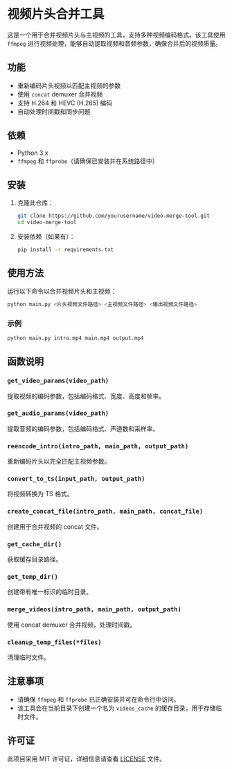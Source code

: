 # 视频片头合并工具

这是一个用于合并视频片头与主视频的工具，支持多种视频编码格式。该工具使用 `ffmpeg` 进行视频处理，能够自动提取视频和音频参数，确保合并后的视频质量。

## 功能

- 重新编码片头视频以匹配主视频的参数
- 使用 `concat` demuxer 合并视频
- 支持 H.264 和 HEVC (H.265) 编码
- 自动处理时间戳和同步问题

## 依赖

- Python 3.x
- `ffmpeg` 和 `ffprobe`（请确保已安装并在系统路径中）

## 安装

1. 克隆此仓库：
   ```bash
   git clone https://github.com/yourusername/video-merge-tool.git
   cd video-merge-tool
   ```

2. 安装依赖（如果有）：
   ```bash
   pip install -r requirements.txt
   ```

## 使用方法

运行以下命令以合并视频片头和主视频：

```bash
python main.py <片头视频文件路径> <主视频文件路径> <输出视频文件路径>
```

### 示例

```bash
python main.py intro.mp4 main.mp4 output.mp4
```

## 函数说明

### `get_video_params(video_path)`

提取视频的编码参数，包括编码格式、宽度、高度和帧率。

### `get_audio_params(video_path)`

提取音频的编码参数，包括编码格式、声道数和采样率。

### `reencode_intro(intro_path, main_path, output_path)`

重新编码片头以完全匹配主视频参数。

### `convert_to_ts(input_path, output_path)`

将视频转换为 TS 格式。

### `create_concat_file(intro_path, main_path, concat_file)`

创建用于合并视频的 concat 文件。

### `get_cache_dir()`

获取缓存目录路径。

### `get_temp_dir()`

创建带有唯一标识的临时目录。

### `merge_videos(intro_path, main_path, output_path)`

使用 concat demuxer 合并视频，处理时间戳。

### `cleanup_temp_files(*files)`

清理临时文件。

## 注意事项

- 请确保 `ffmpeg` 和 `ffprobe` 已正确安装并可在命令行中访问。
- 该工具会在当前目录下创建一个名为 `videos_cache` 的缓存目录，用于存储临时文件。

## 许可证

此项目采用 MIT 许可证，详细信息请查看 [LICENSE](LICENSE) 文件。
